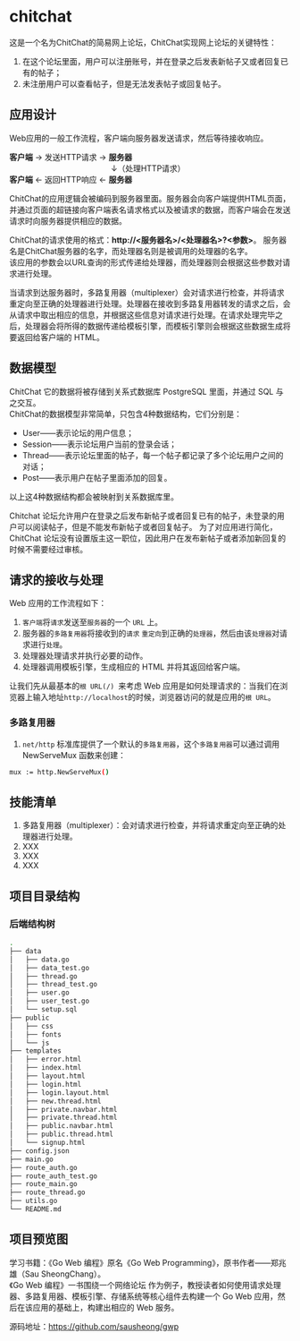 # chitchat
这是一个名为ChitChat的简易网上论坛，ChitChat实现网上论坛的关键特性：  
1. 在这个论坛里面，用户可以注册账号，并在登录之后发表新帖子又或者回复已有的帖子；
2. 未注册用户可以查看帖子，但是无法发表帖子或回复帖子。

## 应用设计
Web应用的一般工作流程，客户端向服务器发送请求，然后等待接收响应。

**客户端** → 发送HTTP请求 → **服务器**  
　　　　　　　　　　　　　↓（处理HTTP请求）  
**客户端** ← 返回HTTP响应 ← **服务器**

ChitChat的应用逻辑会被编码到服务器里面。服务器会向客户端提供HTML页面，并通过页面的超链接向客户端表名请求格式以及被请求的数据，而客户端会在发送请求时向服务器提供相应的数据。  

ChitChat的请求使用的格式：**http://<服务器名>/<处理器名>?<参数>**。
服务器名是ChitChat服务器的名字，而处理器名则是被调用的处理器的名字。  
该应用的参数会以URL查询的形式传递给处理器，而处理器则会根据这些参数对请求进行处理。

当请求到达服务器时，多路复用器（multiplexer）会对请求进行检查，并将请求重定向至正确的处理器进行处理。处理器在接收到多路复用器转发的请求之后，会从请求中取出相应的信息，并根据这些信息对请求进行处理。在请求处理完毕之后，处理器会将所得的数据传递给模板引擎，而模板引擎则会根据这些数据生成将要返回给客户端的 HTML。

## 数据模型
ChitChat 它的数据将被存储到关系式数据库 PostgreSQL 里面，并通过 SQL 与之交互。  
ChitChat的数据模型非常简单，只包含4种数据结构，它们分别是：  
* User——表示论坛的用户信息；
* Session——表示论坛用户当前的登录会话；
* Thread——表示论坛里面的帖子，每一个帖子都记录了多个论坛用户之间的对话；
* Post——表示用户在帖子里面添加的回复。

以上这4种数据结构都会被映射到关系数据库里。

Chitchat 论坛允许用户在登录之后发布新帖子或者回复已有的帖子，未登录的用户可以阅读帖子，但是不能发布新帖子或者回复帖子。 为了对应用进行简化，ChitChat 论坛没有设置版主这一职位，因此用户在发布新帖子或者添加新回复的时候不需要经过审核。

## 请求的接收与处理
Web 应用的工作流程如下：
1. `客户端`将`请求`发送至`服务器`的一个 `URL` 上。
2. 服务器的`多路复用器`将接收到的`请求` `重定向`到正确的`处理器`，然后由该`处理器`对请求进行`处理`。
3. 处理器处理请求并执行必要的动作。
4. 处理器调用模板引擎，生成相应的 HTML 并将其返回给客户端。

让我们先从最基本的`根 URL(/) `来考虑 Web 应用是如何处理请求的：当我们在浏览器上输入地址` http://localhost `的时候，浏览器访问的就是应用的`根 URL`。

### 多路复用器
1. `net/http` 标准库提供了一个默认的`多路复用器`，这个`多路复用器`可以通过调用NewServeMux 函数来创建：  
```bash
mux := http.NewServeMux()
```


## 技能清单
1. 多路复用器（multiplexer）：会对请求进行检查，并将请求重定向至正确的处理器进行处理。
2. XXX
3. XXX
4. XXX

## 项目目录结构
### 后端结构树
```bash
.
├── data
│   ├── data.go
│   ├── data_test.go
│   ├── thread.go
│   ├── thread_test.go
│   ├── user.go
│   ├── user_test.go
│   └── setup.sql
├── public
│   ├── css
│   ├── fonts
│   └── js
├── templates
│   ├── error.html
│   ├── index.html
│   ├── layout.html
│   ├── login.html
│   ├── login.layout.html
│   ├── new.thread.html
│   ├── private.navbar.html
│   ├── private.thread.html
│   ├── public.navbar.html
│   ├── public.thread.html
│   └── signup.html
├── config.json
├── main.go
├── route_auth.go
├── route_auth_test.go
├── route_main.go
├── route_thread.go
├── utils.go
└── README.md
```

## 项目预览图


学习书籍：《Go Web 编程》原名《Go Web Programming》，原书作者——郑兆雄（Sau SheongChang）。  
《Go Web 编程》一书围绕一个网络论坛 作为例子，教授读者如何使用请求处理器、多路复用器、模板引擎、存储系统等核心组件去构建一个 Go Web 应用，然后在该应用的基础上，构建出相应的 Web 服务。

源码地址：https://github.com/sausheong/gwp